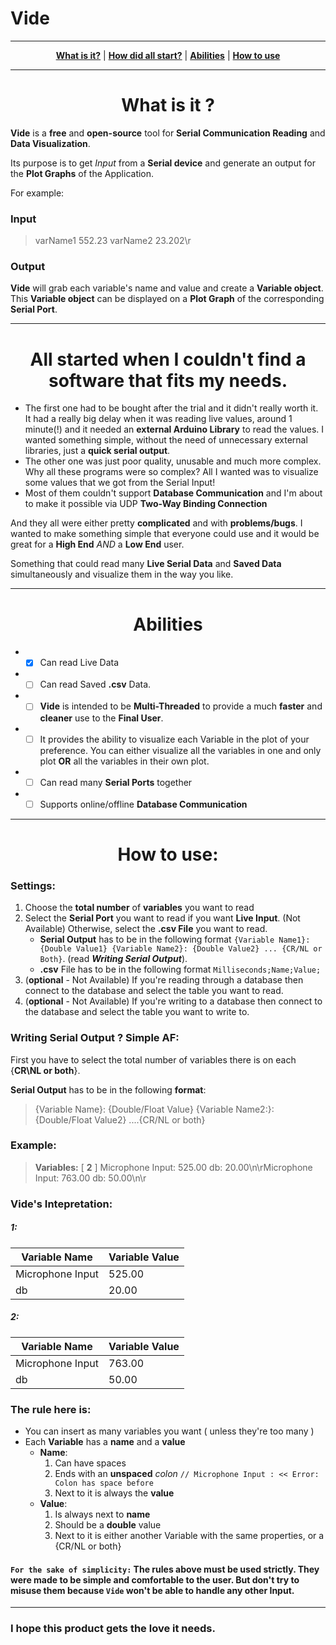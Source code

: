 # Vide
-----

<p align="center">
    <a href="https://github.com/general656/Vide/blob/master/README.md#what-is-it-"><b>What is it?</b></a> | 
    <a href="https://github.com/general656/Vide/blob/master/README.md#all-started-when-i-couldnt-find-a-software-that-fits-my-needs"><b>How did all start?</b></a> |
    <a href="https://github.com/general656/Vide/blob/master/README.md#abilities"><b>Abilities</b></a> |
    <a href="https://github.com/general656/Vide/blob/master/README.md#how-to-use"><b>How to use</b></a>
</p>

----
## <h1 align="center">What is it ?</h1>
**Vide** is a **free** and **open-source** tool for **Serial Communication Reading** and **Data Visualization**. 

Its purpose is to get _Input_ from a **Serial device** and generate an output for the **Plot Graphs** of the Application.

For example:
### Input
> varName1 552.23 varName2 23.202\r
### Output
**Vide** will grab each variable's name and value and create a **Variable object**. This **Variable object** can be displayed on a **Plot Graph** of the corresponding **Serial Port**.

---------------

## <h1 align="center">All started when I couldn't find a software that fits my needs.</h1>
* The first one had to be bought after the trial and it didn't really worth it. It had a really big delay when it was reading live values, around 1 minute(!) and it needed an **external Arduino Library** to read the values. I wanted something simple, without the need of unnecessary external libraries, just a **quick serial output**.
* The other one was just poor quality, unusable and much more complex. Why all these programs were so complex? All I wanted was to visualize some values that we got from the Serial Input!
* Most of them couldn't support **Database Communication** and I'm about to make it possible via UDP **Two-Way Binding Connection** 

And they all were either pretty **complicated** and with **problems/bugs**. I wanted to make something simple that everyone could use and it would be great for a **High End** *AND* a **Low End** user. 

Something that could read many **Live Serial Data** and **Saved Data** simultaneously and visualize them in the way you like.

---------
## <h1 align="center">Abilities</h1>

* - [x] Can read Live Data
* - [ ] Can read Saved **.csv** Data.
* - [ ] **Vide** is intended to be **Multi-Threaded** to provide a much **faster** and **cleaner** use to the **Final User**. 
* - [ ] It provides the ability to visualize each Variable in the plot of your preference. You can either visualize all the variables in one and only plot **OR** all the variables in their own plot.
* - [ ] Can read many **Serial Ports** together
* - [ ] Supports online/offline **Database Communication**

---------
## <h1 align="center">How to use:</h1>

### Settings:
1. Choose the **total number** of **variables** you want to read
1. Select the **Serial Port** you want to read if you want **Live Input**. (Not Available) Otherwise, select the **.csv File** you want to read.
    * **Serial Output** has to be in the following format `{Variable Name1}: {Double Value1} {Variable Name2}: {Double Value2} ... {CR/NL or Both}`. (read **_Writing Serial Output_**).
    * **.csv** File has to be in the following format `Milliseconds;Name;Value;`
1. (**optional** - Not Available) If you're reading through a database then connect to the database and select the table you want to read.
1. (**optional** - Not Available) If you're writing to a database then connect to the database and select the table you want to write to.

### Writing Serial Output ? Simple AF:

First you have to select the total number of variables there is on each {**CR\NL or both**}.

**Serial Output** has to be in the following **format**:
> {Variable Name}: {Double/Float Value} {Variable Name2:}: {Double/Float Value2} ....{CR/NL or both}

### Example:
> **Variables:** [ **2** ]
> Microphone Input: 525.00 db: 20.00\n\rMicrophone Input: 763.00 db: 50.00\n\r

### Vide's Intepretation:
##### 1:
Variable Name | Variable Value |
--------------|----------------|
Microphone Input | 525.00
db | 20.00

##### 2:
Variable Name | Variable Value |
--------------|----------------|
Microphone Input | 763.00
db | 50.00

### The rule here is:
* You can insert as many variables you want ( unless they're too many )
* Each **Variable** has a **name** and a **value**
  * **Name**: 
    1. Can have spaces
    1. Ends with an **unspaced** *colon* `// Microphone Input : << Error: Colon has space before`
    1. Next to it is always the **value**
  * **Value**:
    1. Is always next to **name**
    1. Should be a **double** value
    1. Next to it is either another Variable with the same properties, or a {CR/NL or both}

#### `For the sake of simplicity:` The rules above must be used strictly. They were made to be simple and comfortable to the user. But don't try to misuse them because `Vide` won't be able to handle any other Input. 

---------
### I hope this product gets the love it needs.
